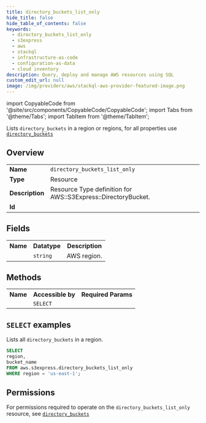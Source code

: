 ```yaml
---
title: directory_buckets_list_only
hide_title: false
hide_table_of_contents: false
keywords:
  - directory_buckets_list_only
  - s3express
  - aws
  - stackql
  - infrastructure-as-code
  - configuration-as-data
  - cloud inventory
description: Query, deploy and manage AWS resources using SQL
custom_edit_url: null
image: /img/providers/aws/stackql-aws-provider-featured-image.png
---
```


import CopyableCode from '@site/src/components/CopyableCode/CopyableCode';
import Tabs from '@theme/Tabs';
import TabItem from '@theme/TabItem';

Lists <code>directory_buckets</code> in a region or regions, for all properties use <a href="/providers/aws/serviceName/directory_buckets/"><code>directory_buckets</code></a>

## Overview
<table><tbody>
<tr><td><b>Name</b></td><td><code>directory_buckets_list_only</code></td></tr>
<tr><td><b>Type</b></td><td>Resource</td></tr>
<tr><td><b>Description</b></td><td>Resource Type definition for AWS::S3Express::DirectoryBucket.</td></tr>
<tr><td><b>Id</b></td><td><CopyableCode code="aws.s3express.directory_buckets_list_only" /></td></tr>
</tbody></table>

## Fields
<table><tbody><tr><th>Name</th><th>Datatype</th><th>Description</th></tr><tr><td><CopyableCode code="region" /></td><td><code>string</code></td><td>AWS region.</td></tr>
</tbody></table>

## Methods

<table><tbody>
  <tr>
    <th>Name</th>
    <th>Accessible by</th>
    <th>Required Params</th>
  </tr>
  <tr>
    <td><CopyableCode code="list_resources" /></td>
    <td><code>SELECT</code></td>
    <td><CopyableCode code="region" /></td>
  </tr>
</tbody></table>

## `SELECT` examples
Lists all <code>directory_buckets</code> in a region.
```sql
SELECT
region,
bucket_name
FROM aws.s3express.directory_buckets_list_only
WHERE region = 'us-east-1';
```


## Permissions

For permissions required to operate on the <code>directory_buckets_list_only</code> resource, see <a href="/providers/aws/s3express/directory_buckets/#permissions"><code>directory_buckets</code></a>

